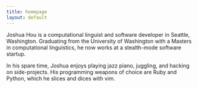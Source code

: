 ```yaml
---
title: homepage
layout: default
---
```


Joshua Hou is a computational linguist and software developer in Seattle,
Washington. Graduating from the University of Washington with a Masters in
computational linguistics, he now works at a stealth-mode software startup.

In his spare time, Joshua enjoys playing jazz piano, juggling, and hacking on
side-projects. His programming weapons of choice are Ruby and Python, which he
slices and dices with vim.

